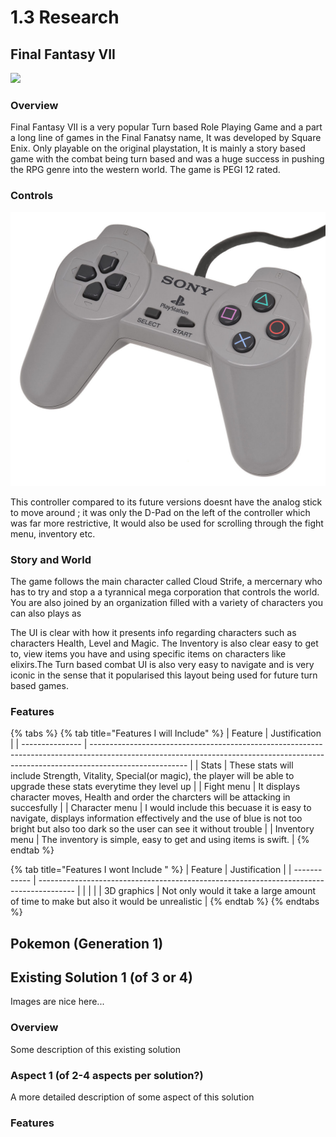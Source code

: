# 1.3 Research

## **Final Fantasy VII**

![](../.gitbook/assets/Final\_Fantasy\_VII\_Box\_Art.jpg)

### Overview

Final Fantasy VII is a very popular Turn based Role Playing Game and a part a long line of games in the Final Fanatsy name, It was developed by Square Enix. Only playable on the original playstation, It is mainly a story based game with the combat being turn based and was a huge success in pushing the RPG genre into the western world. The game is PEGI 12 rated.

### Controls

<img src="../.gitbook/assets/PSX-Original-Controller.jpg" alt="" data-size="original">

This controller compared to its future versions doesnt have the analog stick to move around ; it was only the D-Pad on the left of the controller which was far more restrictive, It would also be used for scrolling through the fight menu, inventory etc.

### Story and World

The game follows the main character called Cloud Strife, a mercernary who has to try and stop a a tyrannical mega corporation that controls the world. You are also joined by an organization filled with a variety of characters you can also plays as

The UI is clear with how it presents info regarding characters such as characters Health, Level and Magic. The Inventory is also clear easy to get to, view items you have and using specific items on characters like elixirs.The Turn based combat UI is also very easy to navigate and is very iconic in the sense that it popularised this layout being used for future turn based games.

### Features

{% tabs %}
{% tab title="Features I will Include" %}
| Feature         | Justification                                                                                                                                                                        |
| --------------- | ------------------------------------------------------------------------------------------------------------------------------------------------------------------------------------ |
| Stats           | These stats will include Strength, Vitality, Special(or magic), the player will be able to upgrade these stats everytime they level up                                               |
| Fight menu      | It displays character moves, Health and  order the charcters will be attacking in succesfully                                                                                        |
| Character menu  | I would include this becuase it is easy to navigate, displays information effectively and the use of blue is not too bright but also too dark so the user can see it without trouble |
| Inventory menu  | The inventory is simple, easy to get and using items is swift.                                                                                                                       |
{% endtab %}

{% tab title="Features I wont Include " %}
| Feature      | Justification                                                                           |
| ------------ | --------------------------------------------------------------------------------------- |
|              |                                                                                         |
| 3D graphics  | Not only would it take a large amount of time to make but also it would be unrealistic  |
{% endtab %}
{% endtabs %}



## Pokemon (Generation 1)

## Existing Solution 1 (of 3 or 4)

Images are nice here...

### Overview

Some description of this existing solution

### Aspect 1 (of 2-4 aspects per solution?)

A more detailed description of some aspect of this solution

### Features
